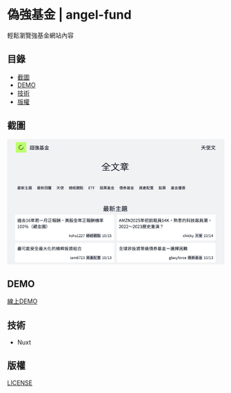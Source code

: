 # 偽強基金 | angel-fund

輕鬆瀏覽強基金網站內容

## 目錄

- [截圖](#截圖)
- [DEMO](#demo)
- [技術](#技術)
- [版權](#版權)

## 截圖

![](/readme/cover.png)

## DEMO

[線上DEMO](https://angel-fund.zeabur.app)


## 技術

- Nuxt

## 版權

[LICENSE](/LICENSE)